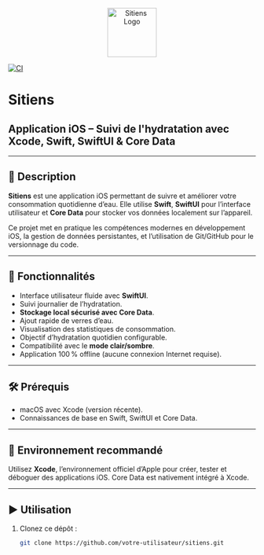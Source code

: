 <p align="center">
  <img src="Screen/Sitiens.png" width="100" alt="Sitiens Logo">
</p>


[![CI](https://github.com/KMIOS91/SITIENS/actions/workflows/ci.yml/badge.svg)](https://github.com/KMIOS91/SITIENS/actions/workflows/ci.yml)

# Sitiens
## Application iOS – Suivi de l'hydratation avec Xcode, Swift, SwiftUI & Core Data

---

## 📝 Description

**Sitiens** est une application iOS permettant de suivre et améliorer votre consommation quotidienne d’eau. Elle utilise **Swift**, **SwiftUI** pour l’interface utilisateur et **Core Data** pour stocker vos données localement sur l’appareil.

Ce projet met en pratique les compétences modernes en développement iOS, la gestion de données persistantes, et l’utilisation de Git/GitHub pour le versionnage du code.

---

## 🚀 Fonctionnalités

- Interface utilisateur fluide avec **SwiftUI**.
- Suivi journalier de l’hydratation.
- **Stockage local sécurisé avec Core Data**.
- Ajout rapide de verres d’eau.
- Visualisation des statistiques de consommation.
- Objectif d’hydratation quotidien configurable.
- Compatibilité avec le **mode clair/sombre**.
- Application 100 % offline (aucune connexion Internet requise).

---

## 🛠 Prérequis

- macOS avec Xcode (version récente).
- Connaissances de base en Swift, SwiftUI et Core Data.

---

## 🧪 Environnement recommandé

Utilisez **Xcode**, l’environnement officiel d’Apple pour créer, tester et déboguer des applications iOS. Core Data est nativement intégré à Xcode.

---

## ▶️ Utilisation

1. Clonez ce dépôt :
   ```bash
   git clone https://github.com/votre-utilisateur/sitiens.git
